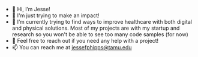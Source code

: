 - 👋 Hi, I’m Jesse!
- 👀 I'm just trying to make an impact!
- 🌱 I’m currently trying to find ways to improve healthcare with both digital and physical solutions. Most of my projects are with my startup and research so you won't be able to see too many code samples (for now)
- 💞️ Feel free to reach out if you need any help with a project! 
- 📫 You can reach me at jessefphipps@tamu.edu
